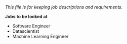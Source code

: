 _This file is for keeping job descriptions and requirements._

**Jobs to be looked at**
- Software Engineer
- Datascientist
- Machine Learning Engineer
